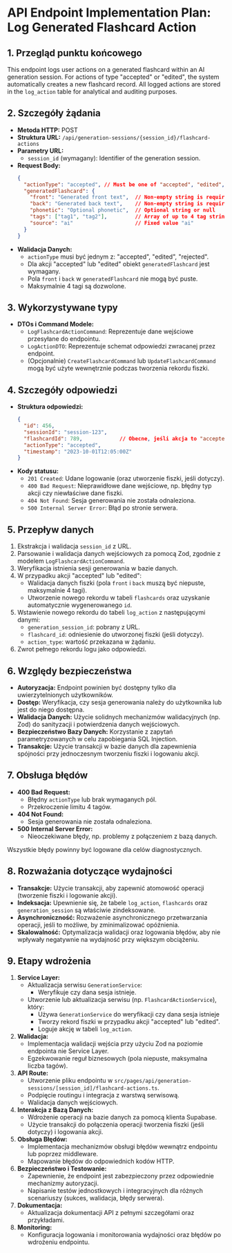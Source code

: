 # API Endpoint Implementation Plan: Log Generated Flashcard Action

## 1. Przegląd punktu końcowego
This endpoint logs user actions on a generated flashcard within an AI generation session. For actions of type "accepted" or "edited", the system automatically creates a new flashcard record. All logged actions are stored in the `log_action` table for analytical and auditing purposes.

## 2. Szczegóły żądania
- **Metoda HTTP:** POST
- **Struktura URL:** `/api/generation-sessions/{session_id}/flashcard-actions`
- **Parametry URL:**
  - `session_id` (wymagany): Identifier of the generation session.
- **Request Body:**
  ```json
  {
    "actionType": "accepted", // Must be one of "accepted", "edited", or "rejected"
    "generatedFlashcard": {
      "front": "Generated front text",  // Non-empty string is required for accepted/edited actions
      "back": "Generated back text",    // Non-empty string is required for accepted/edited actions
      "phonetic": "Optional phonetic",  // Optional string or null
      "tags": ["tag1", "tag2"],         // Array of up to 4 tag strings
      "source": "ai"                    // Fixed value "ai"
    }
  }
  ```
- **Walidacja Danych:**
  - `actionType` musi być jednym z: "accepted", "edited", "rejected".
  - Dla akcji "accepted" lub "edited" obiekt `generatedFlashcard` jest wymagany.
  - Pola `front` i `back` w `generatedFlashcard` nie mogą być puste.
  - Maksymalnie 4 tagi są dozwolone.

## 3. Wykorzystywane typy
- **DTOs i Command Modele:**
  - `LogFlashcardActionCommand`: Reprezentuje dane wejściowe przesyłane do endpointu.
  - `LogActionDTO`: Reprezentuje schemat odpowiedzi zwracanej przez endpoint.
  - (Opcjonalnie) `CreateFlashcardCommand` lub `UpdateFlashcardCommand` mogą być użyte wewnętrznie podczas tworzenia rekordu fiszki.

## 4. Szczegóły odpowiedzi
- **Struktura odpowiedzi:**
  ```json
  {
    "id": 456,
    "sessionId": "session-123",
    "flashcardId": 789,            // Obecne, jeśli akcja to "accepted" lub "edited"
    "actionType": "accepted",
    "timestamp": "2023-10-01T12:05:00Z"
  }
  ```
- **Kody statusu:**
  - `201 Created`: Udane logowanie (oraz utworzenie fiszki, jeśli dotyczy).
  - `400 Bad Request`: Nieprawidłowe dane wejściowe, np. błędny typ akcji czy niewłaściwe dane fiszki.
  - `404 Not Found`: Sesja generowania nie została odnaleziona.
  - `500 Internal Server Error`: Błąd po stronie serwera.

## 5. Przepływ danych
1. Ekstrakcja i walidacja `session_id` z URL.
2. Parsowanie i walidacja danych wejściowych za pomocą Zod, zgodnie z modelem `LogFlashcardActionCommand`.
3. Weryfikacja istnienia sesji generowania w bazie danych.
4. W przypadku akcji "accepted" lub "edited":
   - Walidacja danych fiszki (pola `front` i `back` muszą być niepuste, maksymalnie 4 tagi).
   - Utworzenie nowego rekordu w tabeli `flashcards` oraz uzyskanie automatycznie wygenerowanego `id`.
5. Wstawienie nowego rekordu do tabeli `log_action` z następującymi danymi:
   - `generation_session_id`: pobrany z URL.
   - `flashcard_id`: odniesienie do utworzonej fiszki (jeśli dotyczy).
   - `action_type`: wartość przekazana w żądaniu.
6. Zwrot pełnego rekordu logu jako odpowiedzi.

## 6. Względy bezpieczeństwa
- **Autoryzacja:** Endpoint powinien być dostępny tylko dla uwierzytelnionych użytkowników.
- **Dostęp:** Weryfikacja, czy sesja generowania należy do użytkownika lub jest do niego dostępna.
- **Walidacja Danych:** Użycie solidnych mechanizmów walidacyjnych (np. Zod) do sanityzacji i potwierdzenia danych wejściowych.
- **Bezpieczeństwo Bazy Danych:** Korzystanie z zapytań parametryzowanych w celu zapobiegania SQL Injection.
- **Transakcje:** Użycie transakcji w bazie danych dla zapewnienia spójności przy jednoczesnym tworzeniu fiszki i logowaniu akcji.

## 7. Obsługa błędów
- **400 Bad Request:**
  - Błędny `actionType` lub brak wymaganych pól.
  - Przekroczenie limitu 4 tagów.
- **404 Not Found:**
  - Sesja generowania nie została odnaleziona.
- **500 Internal Server Error:**
  - Nieoczekiwane błędy, np. problemy z połączeniem z bazą danych.

Wszystkie błędy powinny być logowane dla celów diagnostycznych.

## 8. Rozważania dotyczące wydajności
- **Transakcje:** Użycie transakcji, aby zapewnić atomowość operacji (tworzenie fiszki i logowanie akcji).
- **Indeksacja:** Upewnienie się, że tabele `log_action`, `flashcards` oraz `generation_session` są właściwie zindeksowane.
- **Asynchroniczność:** Rozważenie asynchronicznego przetwarzania operacji, jeśli to możliwe, by zminimalizować opóźnienia.
- **Skalowalność:** Optymalizacja walidacji oraz logowania błędów, aby nie wpływały negatywnie na wydajność przy większym obciążeniu.

## 9. Etapy wdrożenia
1. **Service Layer:**
   - Aktualizacja serwisu `GenerationService`:
     - Weryfikuje czy dana sesja istnieje.
   - Utworzenie lub aktualizacja serwisu (np. `FlashcardActionService`), który:
     - Używa `GenerationService` do weryfikacji czy dana sesja istnieje
     - Tworzy rekord fiszki w przypadku akcji "accepted" lub "edited".
     - Loguje akcję w tabeli `log_action`.
2. **Walidacja:**
   - Implementacja walidacji wejścia przy użyciu Zod na poziomie endpointa nie Service Layer.
   - Egzekwowanie reguł biznesowych (pola niepuste, maksymalna liczba tagów).
3. **API Route:**
   - Utworzenie pliku endpointu w `src/pages/api/generation-sessions/[session_id]/flashcard-actions.ts`.
   - Podpięcie routingu i integracja z warstwą serwisową.
   - Walidacja danych wejściowych.
4. **Interakcja z Bazą Danych:**
   - Wdrożenie operacji na bazie danych za pomocą klienta Supabase.
   - Użycie transakcji do połączenia operacji tworzenia fiszki (jeśli dotyczy) i logowania akcji.
5. **Obsługa Błędów:**
   - Implementacja mechanizmów obsługi błędów wewnątrz endpointu lub poprzez middleware.
   - Mapowanie błędów do odpowiednich kodów HTTP.
6. **Bezpieczeństwo i Testowanie:**
   - Zapewnienie, że endpoint jest zabezpieczony przez odpowiednie mechanizmy autoryzacji.
   - Napisanie testów jednostkowych i integracyjnych dla różnych scenariuszy (sukces, walidacja, błędy serwera).
7. **Dokumentacja:**
   - Aktualizacja dokumentacji API z pełnymi szczegółami oraz przykładami.
8. **Monitoring:**
   - Konfiguracja logowania i monitorowania wydajności oraz błędów po wdrożeniu endpointu. 